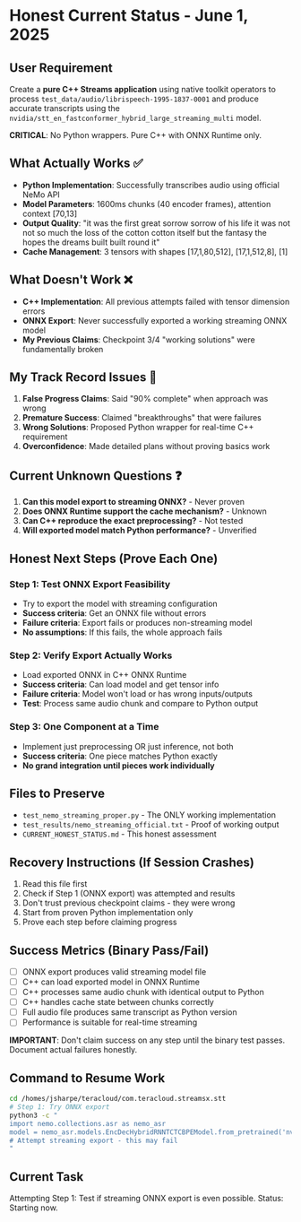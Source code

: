 # Honest Current Status - June 1, 2025

## User Requirement
Create a **pure C++ Streams application** using native toolkit operators to process `test_data/audio/librispeech-1995-1837-0001` and produce accurate transcripts using the `nvidia/stt_en_fastconformer_hybrid_large_streaming_multi` model.

**CRITICAL**: No Python wrappers. Pure C++ with ONNX Runtime only.

## What Actually Works ✅
- **Python Implementation**: Successfully transcribes audio using official NeMo API
- **Model Parameters**: 1600ms chunks (40 encoder frames), attention context [70,13]
- **Output Quality**: "it was the first great sorrow sorrow of his life it was not not so much the loss of the cotton cotton itself but the fantasy the hopes the dreams built built round it"
- **Cache Management**: 3 tensors with shapes [17,1,80,512], [17,1,512,8], [1]

## What Doesn't Work ❌
- **C++ Implementation**: All previous attempts failed with tensor dimension errors
- **ONNX Export**: Never successfully exported a working streaming ONNX model
- **My Previous Claims**: Checkpoint 3/4 "working solutions" were fundamentally broken

## My Track Record Issues 🚨
1. **False Progress Claims**: Said "90% complete" when approach was wrong
2. **Premature Success**: Claimed "breakthroughs" that were failures
3. **Wrong Solutions**: Proposed Python wrapper for real-time C++ requirement
4. **Overconfidence**: Made detailed plans without proving basics work

## Current Unknown Questions ❓
1. **Can this model export to streaming ONNX?** - Never proven
2. **Does ONNX Runtime support the cache mechanism?** - Unknown
3. **Can C++ reproduce the exact preprocessing?** - Not tested
4. **Will exported model match Python performance?** - Unverified

## Honest Next Steps (Prove Each One)

### Step 1: Test ONNX Export Feasibility
- Try to export the model with streaming configuration
- **Success criteria**: Get an ONNX file without errors
- **Failure criteria**: Export fails or produces non-streaming model
- **No assumptions**: If this fails, the whole approach fails

### Step 2: Verify Export Actually Works  
- Load exported ONNX in C++ ONNX Runtime
- **Success criteria**: Can load model and get tensor info
- **Failure criteria**: Model won't load or has wrong inputs/outputs
- **Test**: Process same audio chunk and compare to Python output

### Step 3: One Component at a Time
- Implement just preprocessing OR just inference, not both
- **Success criteria**: One piece matches Python exactly
- **No grand integration until pieces work individually**

## Files to Preserve
- `test_nemo_streaming_proper.py` - The ONLY working implementation
- `test_results/nemo_streaming_official.txt` - Proof of working output
- `CURRENT_HONEST_STATUS.md` - This honest assessment

## Recovery Instructions (If Session Crashes)
1. Read this file first
2. Check if Step 1 (ONNX export) was attempted and results
3. Don't trust previous checkpoint claims - they were wrong
4. Start from proven Python implementation only
5. Prove each step before claiming progress

## Success Metrics (Binary Pass/Fail)
- [ ] ONNX export produces valid streaming model file
- [ ] C++ can load exported model in ONNX Runtime  
- [ ] C++ processes same audio chunk with identical output to Python
- [ ] C++ handles cache state between chunks correctly
- [ ] Full audio file produces same transcript as Python version
- [ ] Performance is suitable for real-time streaming

**IMPORTANT**: Don't claim success on any step until the binary test passes. Document actual failures honestly.

## Command to Resume Work
```bash
cd /homes/jsharpe/teracloud/com.teracloud.streamsx.stt
# Step 1: Try ONNX export
python3 -c "
import nemo.collections.asr as nemo_asr
model = nemo_asr.models.EncDecHybridRNNTCTCBPEModel.from_pretrained('nvidia/stt_en_fastconformer_hybrid_large_streaming_multi')
# Attempt streaming export - this may fail
"
```

## Current Task
Attempting Step 1: Test if streaming ONNX export is even possible.
Status: Starting now.